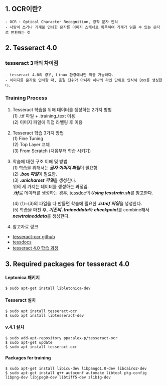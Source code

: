 ## 1. OCR이란?
~~~
- OCR : Optical Character Recognition, 광학 문자 인식  
- 사람이 쓰거나 기계로 인쇄한 문자를 이미지 스캐너로 획득하여 기계가 읽을 수 있는 문자로 변환하는 것
~~~

## 2. Tesseract 4.0  
### tesseract 3과의 차이점  
~~~
- tesseract 4.0의 경우, Linux 환경에서만 작동 가능하다.  
- 이미지를 문자로 인식할 때, 음절 단위가 아니라 하나의 라인 단위로 인식해 Box를 생성한다.  
~~~

### Training Process  
1. Tesseract 학습을 위해 데이터를 생성하는 2가지 방법  
    (1) .ttf 파일 + .training_text 이용  
    (2) 이미지 파일에 직접 라벨링 후 이용  
    
2. Tesseract 학습 3가지 방법  
    (1) Fine Tuning  
    (2) Top Layer 교체  
    (3) From Scratch (처음부터 학습 시키기)  

3. 학습에 대한 구조 이해 및 방법  
    (1) 학습을 위해서는 ***글자 이미지 파일***이 필요함.  
    (2) ***.box 파일***이 필요함.  
    (3) ***.unicharset 파일***을 생성한다.  
    위의 세 가지는 데이터를 생성하는 과정임.   
    ***.ttf***로 데이터를 생성하는 경우, [tessdoc](https://github.com/tesseract-ocr/tessdoc/blob/master/TrainingTesseract-4.00.md#using-tesstrainsh)의 ***Using tesstrain.sh***를 참고한다.  
    
    (4) (1)~(3)의 파일을 다 만들면 학습에 필요한 ***.lstmf 파일***을 생성한다.  
    (5) 학습을 마친 후, ***기존의 .traineddata***와 ***checkpoint***를 combine해서 ***newtraineddata***를 생성한다.  
    
4. 참고자료 링크  
* [tesseract-ocr github](https://github.com/tesseract-ocr)  
* [tessdocs](https://github.com/tesseract-ocr/tessdoc)  
* [tesseract 4.0 학습 과정](https://github.com/tesseract-ocr/tessdoc/blob/master/TrainingTesseract-4.00.md)  


## 3. Required packages for tesseract 4.0  
#### Leptonica 패키지  
~~~
$ sudo apt-get install libletonica-dev  
~~~

#### Tesseract 설치  
~~~
$ sudo apt install tesseract-ocr  
$ sudo apt install libtesseract-dev  
~~~

#### v.4.1 설치  
~~~
$ sudo add-apt-repository ppa:alex-p/tesseract-ocr  
$ sudo apt-get update  
$ sudo apt install tesseract-ocr  
~~~

#### Packages for training  
~~~
$ sudo apt-get install libicu-dev libpango1.0-dev libcairo2-dev  
$ sudo apt-get install g++ autoconf automake libtool pkg-config libpng-dev libjpeg8-dev libtiff5-dev zlib1g-dev  
~~~
